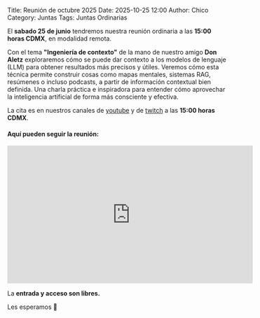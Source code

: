 Title: Reunión de octubre 2025
Date: 2025-10-25 12:00
Author: Chico
Category: Juntas
Tags: Juntas Ordinarias

El __sabado 25 de junio__ tendremos nuestra reunión ordinaria a las __15:00 horas CDMX__, en modalidad remota.

<!-- break -->

Con el tema __"Ingeniería de contexto"__ de la mano de nuestro amigo __Don Aletz__ exploraremos cómo se puede dar contexto a los modelos de lenguaje (LLM) para obtener resultados más precisos y útiles. Veremos cómo esta técnica permite construir cosas como mapas mentales, sistemas RAG, resúmenes o incluso podcasts, a partir de información contextual bien definida.
Una charla práctica e inspiradora para entender cómo aprovechar la inteligencia artificial de forma más consciente y efectiva.

La cita es en nuestros canales de [youtube](https://www.youtube.com/@gulagmexico) y de [twitch](https://www.twitch.tv/gulagmx) a las __15:00 horas CDMX__.


#### Aquí pueden seguir la reunión:

<iframe width="560" height="315" src="https://www.youtube.com/embed/511O4howwJc?si=Wnj6yxFFdH_OiSZ7" title="YouTube video player" frameborder="0" allow="accelerometer; autoplay; clipboard-write; encrypted-media; gyroscope; picture-in-picture; web-share" referrerpolicy="strict-origin-when-cross-origin" allowfullscreen></iframe>

La __entrada y acceso son libres.__

Les esperamos 🐧

